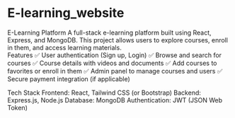 # E-learning_website
E-Learning Platform A full-stack e-learning platform built using React, Express, and MongoDB. This project allows users to explore courses, enroll in them, and access learning materials.  
Features
✅ User authentication (Sign up, Login)
✅ Browse and search for courses
✅ Course details with videos and documents
✅ Add courses to favorites or enroll in them
✅ Admin panel to manage courses and users
✅ Secure payment integration (if applicable)

Tech Stack
Frontend: React, Tailwind CSS (or Bootstrap)
Backend: Express.js, Node.js
Database: MongoDB
Authentication: JWT (JSON Web Token)
